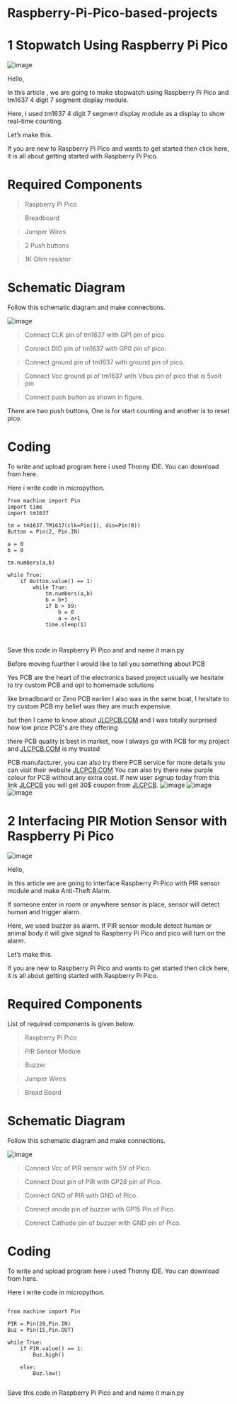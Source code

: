 # Raspberry-Pi-Pico-based-projects

# 1 Stopwatch Using Raspberry Pi Pico

![image](https://user-images.githubusercontent.com/19898602/143274179-129ec1d5-6f41-4d7c-9731-ea7f5dc6376b.png)

Hello,

In this article , we are going to make stopwatch using Raspberry Pi Pico and tm1637 4 digit 7 segment display module.

Here, I used tm1637 4 digit 7 segment display module as a display to show real-time counting.

Let’s make this.

If you are new to Raspberry Pi Pico and wants to get started then click here, it is all about getting started with Raspberry Pi Pico.

# Required Components

> Raspberry Pi Pico

> Breadboard

> Jumper Wires

> 2 Push buttons

> 1K Ohm resistor

# Schematic Diagram

Follow this schematic diagram and make connections.

![image](https://user-images.githubusercontent.com/19898602/143274327-7f91d4e8-8dff-4abf-9339-e8ae24205b61.png)


> Connect CLK pin of tm1637 with GP1 pin of pico.

> Connect DIO pin of tm1637 with GP0 pin of pico.

> Connect ground pin of tm1637 with ground pin of pico.

> Connect Vcc ground pi of tm1637 with Vbus pin of pico that is 5volt pin

> Connect push button as shown in figure.

There are two push buttons, One is for start counting and another is to reset pico.



# Coding

To write and upload program here i used Thonny IDE. You can download from here.

Here i write code in micropython.

`````
from machine import Pin
import time
import tm1637

tm = tm1637.TM1637(clk=Pin(1), dio=Pin(0))
Button = Pin(2, Pin.IN)

a = 0
b = 0

tm.numbers(a,b)

while True:
    if Button.value() == 1:
        while True:
            tm.numbers(a,b)
            b = b+1
            if b > 59:
                b = 0
                a = a+1
            time.sleep(1)
            
            
``````

Save this code in Raspberry Pi Pico and and name it main.py


Before moving fuurther I would like to tell you something about PCB

Yes PCB are the heart of the electronics based project usually we hesitate to try custom PCB and opt to homemade solutions

like breadboard or Zero PCB earlier I also was in the same boat, I hesitate to try custom PCB my belief was they are much expensive.

but then I came to know about [JLCPCB.COM](https://jlcpcb.com/IAT) and I was totally surprised how low price PCB's are they offering 

there PCB quality is best in market, now I always go with PCB for my project and [JLCPCB.COM](https://jlcpcb.com/IAT) is my trusted 

PCB manufacturer, you can also try there PCB service for more details you can visit their website [JLCPCB.COM](https://jlcpcb.com/IAT)
You can also try there new purple colour for PCB without any extra cost.
If new user signup today from this link [JLCPCB](https://jlcpcb.com/IAT ) you will get 30$ coupon from [JLCPCB](https://jlcpcb.com/IAT ).
![image](https://user-images.githubusercontent.com/19898602/134336832-cb9953e9-02a6-4ff7-9d27-2caad10fe7c7.png)
![image](https://user-images.githubusercontent.com/19898602/130722577-c30b7b43-ea89-4847-9c6b-058f9fabeda3.png)![image](https://user-images.githubusercontent.com/19898602/130722585-b5268db1-5f17-428f-ba60-b823140f2a70.png)



# 2 Interfacing PIR Motion Sensor with Raspberry Pi Pico

![image](https://user-images.githubusercontent.com/19898602/143274751-64f8c386-c289-4cbe-81e7-f37108585383.png)


Hello,

In this article we are going to interface Raspberry Pi Pico with PIR sensor module and make Anti-Theft Alarm.

If someone enter in room or anywhere sensor is place, sensor will detect human and trigger alarm.

Here, we used buzzer as alarm. If PIR sensor module detect human or animal body it will give signal to Raspberry Pi Pico and pico will turn on the alarm.

Let’s make this.

If you are new to Raspberry Pi Pico and wants to get started then click here, it is all about getting started with Raspberry Pi Pico.

# Required Components

List of required components is given below.

> Raspberry Pi Pico

> PIR Sensor Module

> Buzzer

> Jumper Wires

> Bread Board


# Schematic Diagram

Follow this schematic diagram and make connections.

![image](https://user-images.githubusercontent.com/19898602/143274907-9b9f9f26-0f0e-4cdd-99f1-dae97a16c15d.png)


> Connect Vcc of PIR sensor with 5V of Pico.

> Connect Dout pin of PIR with GP28 pin of Pico.

> Connect GND of PIR with GND of Pico.

> Connect anode pin of buzzer with GP15 Pin of Pico.

> Connect Cathode pin of buzzer with GND pin of Pico.

# Coding

To write and upload program here i used Thonny IDE. You can download from here.

Here i write code in micropython.

```

from machine import Pin

PIR = Pin(28,Pin.IN)
Buz = Pin(15,Pin.OUT)

while True:
    if PIR.value() == 1:
        Buz.high()
        
    else:
        Buz.low()


```

Save this code in Raspberry Pi Pico and and name it main.py





